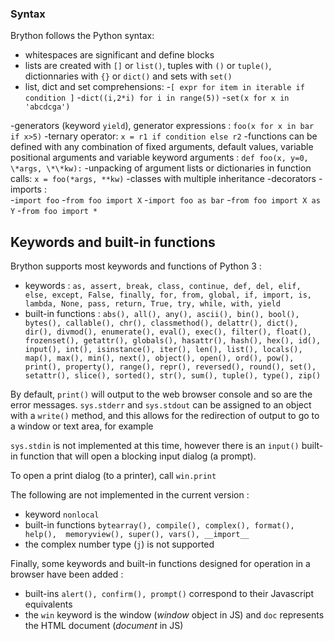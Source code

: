 ### Syntax

Brython follows the Python syntax:

- whitespaces are significant and define blocks
- lists are created with `[]` or `list()`, tuples with `()` or `tuple()`, dictionnaries with `{}` or `dict()` and sets with `set()`
- list, dict and set comprehensions:
 -`[ expr for item in iterable if condition ]`
 -`dict((i,2*i) for i in range(5))`
 -`set(x for x in 'abcdcga')`

-generators (keyword `yield`), generator expressions : `foo(x for x in bar if x>5)`
-ternary operator: `x = r1 if condition else r2`
-functions can be defined with any combination of fixed arguments, default values, variable positional arguments 
 and variable keyword arguments : `def foo(x, y=0, \*args, \*\*kw):`
-unpacking of argument lists or dictionaries in function calls: `x = foo(*args, **kw)`
-classes with multiple inheritance
-decorators
-imports :  
 -`import foo`
 -`from foo import X`
 -`import foo as bar`
 -`from foo import X as Y`
 -`from foo import *`

## Keywords and built-in functions

Brython supports most keywords and functions of Python 3 :
- keywords : `as, assert, break, class, continue, def, del, elif, else, except, False, finally, for, from, global, if, import, is, lambda, None, pass, return, True, try, while, with, yield`
- built-in functions : `abs(), all(), any(), ascii(), bin(), bool(), bytes(), callable(), chr(), classmethod(), delattr(), dict(), dir(), divmod(), enumerate(), eval(), exec(), filter(), float(), frozenset(), getattr(), globals(), hasattr(), hash(), hex(), id(), input(), int(), isinstance(), iter(), len(), list(), locals(), map(), max(), min(), next(), object(), open(), ord(), pow(), print(), property(), range(), repr(), reversed(), round(), set(), setattr(), slice(), sorted(), str(), sum(), tuple(), type(), zip()`

By default, `print()` will output to the web browser console and so are the error messages. `sys.stderr` and `sys.stdout` can be assigned to an object with a `write()` method, and this allows for the redirection of output to go to a window or text area, for example

`sys.stdin` is not implemented at this time, however there is an `input()` built-in function that will open a blocking input dialog (a prompt).

To open a print dialog (to a printer), call `win.print`

The following are not implemented in the current version : 

- keyword `nonlocal`
- built-in functions `bytearray(), compile(), complex(), format(), help(),  memoryview(), super(), vars(), __import__`
- the complex number type (`j`) is not supported


Finally, some keywords and built-in functions designed for operation in a browser have been added :

- built-ins `alert(), confirm(), prompt()` correspond to their Javascript equivalents
- the `win` keyword  is the window (_window_ object in JS) and `doc` represents the HTML document (_document_ in JS)

